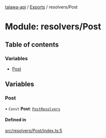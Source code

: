 [talawa-api](../README.md) / [Exports](../modules.md) / resolvers/Post

# Module: resolvers/Post

## Table of contents

### Variables

- [Post](resolvers_Post.md#post)

## Variables

### Post

• `Const` **Post**: [`PostResolvers`](types_generatedGraphQLTypes.md#postresolvers)

#### Defined in

[src/resolvers/Post/index.ts:5](https://github.com/PalisadoesFoundation/talawa-api/blob/4e2c75b/src/resolvers/Post/index.ts#L5)
